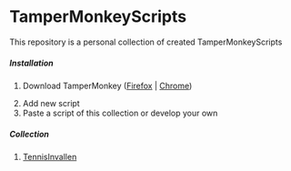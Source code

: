 # TamperMonkeyScripts
This repository is a personal collection of created TamperMonkeyScripts

##### Installation
1. Download TamperMonkey ([Firefox](https://addons.mozilla.org/en-US/firefox/addon/tampermonkey/) | [Chrome](https://chrome.google.com/webstore/detail/tampermonkey/dhdgffkkebhmkfjojejmpbldmpobfkfo?hl=en))
2) Add new script
3) Paste a script of this collection or develop your own

##### Collection
1. [TennisInvallen](https://github.com/yorickvanzweeden/TamperMonkeyScripts/blob/master/tennisInvallen.js)
